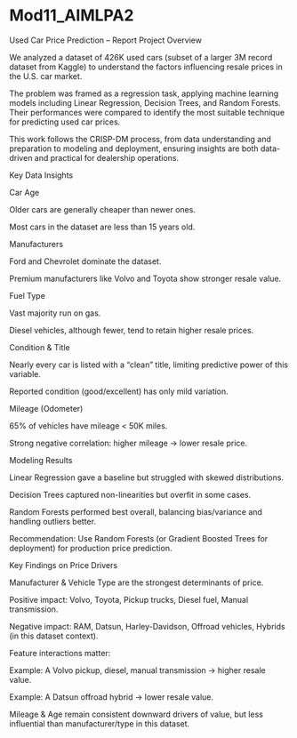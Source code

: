 # Mod11_AIMLPA2
Used Car Price Prediction – Report
Project Overview

We analyzed a dataset of 426K used cars (subset of a larger 3M record dataset from Kaggle) to understand the factors influencing resale prices in the U.S. car market.

The problem was framed as a regression task, applying machine learning models including Linear Regression, Decision Trees, and Random Forests. Their performances were compared to identify the most suitable technique for predicting used car prices.

This work follows the CRISP-DM process, from data understanding and preparation to modeling and deployment, ensuring insights are both data-driven and practical for dealership operations.

Key Data Insights

Car Age

Older cars are generally cheaper than newer ones.

Most cars in the dataset are less than 15 years old.

Manufacturers

Ford and Chevrolet dominate the dataset.

Premium manufacturers like Volvo and Toyota show stronger resale value.

Fuel Type

Vast majority run on gas.

Diesel vehicles, although fewer, tend to retain higher resale prices.

Condition & Title

Nearly every car is listed with a “clean” title, limiting predictive power of this variable.

Reported condition (good/excellent) has only mild variation.

Mileage (Odometer)

65% of vehicles have mileage < 50K miles.

Strong negative correlation: higher mileage → lower resale price.

Modeling Results

Linear Regression gave a baseline but struggled with skewed distributions.

Decision Trees captured non-linearities but overfit in some cases.

Random Forests performed best overall, balancing bias/variance and handling outliers better.

Recommendation: Use Random Forests (or Gradient Boosted Trees for deployment) for production price prediction.

Key Findings on Price Drivers

Manufacturer & Vehicle Type are the strongest determinants of price.

Positive impact: Volvo, Toyota, Pickup trucks, Diesel fuel, Manual transmission.

Negative impact: RAM, Datsun, Harley-Davidson, Offroad vehicles, Hybrids (in this dataset context).

Feature interactions matter:

Example: A Volvo pickup, diesel, manual transmission → higher resale value.

Example: A Datsun offroad hybrid → lower resale value.

Mileage & Age remain consistent downward drivers of value, but less influential than manufacturer/type in this dataset.
